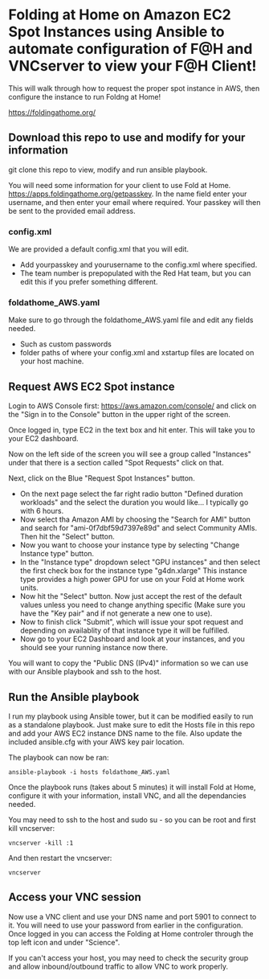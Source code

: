 # Folding at Home on Amazon EC2 Spot Instances using Ansible to automate configuration of F@H and VNCserver to view your F@H Client!
This will walk through how to request the proper spot instance in AWS, then configure the instance to run Foldng at Home!

https://foldingathome.org/

## Download this repo to use and modify for your information
git clone this repo to view, modify and run ansible playbook.

You will need some information for your client to use Fold at Home. https://apps.foldingathome.org/getpasskey.  In the name field enter your username, and then enter your email where required.  Your passkey will then be sent to the provided email address.  

### config.xml
We are provided a default config.xml that you will edit.

* Add yourpasskey and yourusername to the config.xml where specified.  
* The team number is prepopulated with the Red Hat team, but you can edit this if you prefer something different.

### foldathome_AWS.yaml
Make sure to go through the foldathome_AWS.yaml file and edit any fields needed.

* Such as custom passwords
* folder paths of where your config.xml and xstartup files are located on your host machine.

## Request AWS EC2 Spot instance
Login to AWS Console first: https://aws.amazon.com/console/ and click on the "Sign in to the Console" button in the upper right of the screen.

Once logged in, type EC2 in the text box and hit enter.  This will take you to your EC2 dashboard.

Now on the left side of the screen you will see a group called "Instances" under that there is a section called "Spot Requests" click on that.

Next, click on the Blue "Request Spot Instances" button.

* On the next page select the far right radio button "Defined duration workloads" and the select the duration you would like... I typically go with 6 hours.  
* Now select tha Amazon AMI by choosing the "Search for AMI" button and search for "ami-0f7dbf59d7397e89d" and select Community AMIs.  Then hit the "Select" button.  
* Now you want to choose your instance type by selecting "Change Instance type" button.  
* In the "Instance type" dropdown select "GPU instances" and then select the first check box for the instance type "g4dn.xlarge" This instance type provides a high power GPU for use on your Fold at Home work units. 
* Now hit the "Select" button. Now just accept the rest of the default values unless you need to change anything specific (Make sure you have the "Key pair" and if not generate a new one to use). 
* Now to finish click "Submit", which will issue your spot request and depending on availablity of that instance type it will be fulfilled.  
* Now go to your EC2 Dashboard and look at your instances, and you should see your running instance now there.

You will want to copy the "Public DNS (IPv4)" information so we can use with our Ansible playbook and ssh to the host.

## Run the Ansible playbook 
I run my playbook using Ansible tower, but it can be modified easily to run as a standalone playbook.  Just make sure to edit the Hosts file in this repo and add your AWS EC2 instance DNS name to the file.  Also update the included ansible.cfg with your AWS key pair location.

The playbook can now be ran:
```
ansible-playbook -i hosts foldathome_AWS.yaml
```

Once the playbook runs (takes about 5 minutes) it will install Fold at Home, configure it with your information, install VNC, and all the dependancies needed.  

You may need to ssh to the host and sudo su - so you can be root and first kill vncserver:
```
vncserver -kill :1
```
And then restart the vncserver:
```
vncserver
```

## Access your VNC session

Now use a VNC client and use your DNS name and port 5901 to connect to it.  You will need to use your password from earlier in the configuration.  Once logged in you can access the Folding at Home controler through the top left icon and under "Science". 

If you can't access your host, you may need to check the security group and allow inbound/outbound traffic to allow VNC to work properly.
